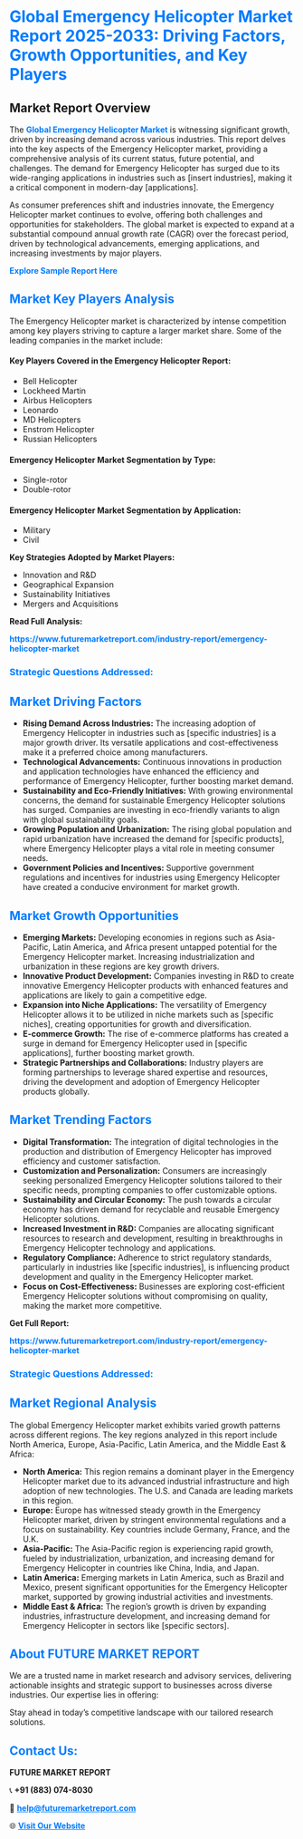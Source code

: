 <h1 style="color: #007BFF;">Global Emergency Helicopter Market Report 2025-2033: Driving Factors, Growth Opportunities, and Key Players</h1>

<section id="overview">
<h2>Market Report Overview</h2>
<p>The <a href="https://www.futuremarketreport.com/industry-report/emergency-helicopter-market" style="color: #007BFF; text-decoration: none;"><strong>Global Emergency Helicopter Market</strong></a> is witnessing significant growth, driven by increasing demand across various industries. This report delves into the key aspects of the Emergency Helicopter market, providing a comprehensive analysis of its current status, future potential, and challenges. The demand for Emergency Helicopter has surged due to its wide-ranging applications in industries such as [insert industries], making it a critical component in modern-day [applications].</p>
<p>As consumer preferences shift and industries innovate, the Emergency Helicopter market continues to evolve, offering both challenges and opportunities for stakeholders. The global market is expected to expand at a substantial compound annual growth rate (CAGR) over the forecast period, driven by technological advancements, emerging applications, and increasing investments by major players.</p>
</section>

<section id="overview">
<p><a href="https://www.futuremarketreport.com/request-sample/reportId=26020" style="color: #007BFF; text-decoration: none;"><strong>Explore Sample Report Here</strong></a></p>
</section>

<section id="key-players">
<h2 style="color: #007BFF;">Market Key Players Analysis</h2>
<p>The Emergency Helicopter market is characterized by intense competition among key players striving to capture a larger market share. Some of the leading companies in the market include:</p>
<h4>Key Players Covered in the Emergency Helicopter Report:</h4>
<ul><li>Bell Helicopter</li><li>Lockheed Martin</li><li>Airbus Helicopters</li><li>Leonardo</li><li>MD Helicopters</li><li>Enstrom Helicopter</li><li>Russian Helicopters</li></ul>
<h4>Emergency Helicopter Market Segmentation by Type:</h4>
<ul><li>Single-rotor</li><li>Double-rotor</li></ul>

<h4>Emergency Helicopter Market Segmentation by Application:</h4>
<ul><li>Military</li><li>Civil</li></ul>
<p><strong>Key Strategies Adopted by Market Players:</strong></p>
<ul>
<li>Innovation and R&D</li>
<li>Geographical Expansion</li>
<li>Sustainability Initiatives</li>
<li>Mergers and Acquisitions</li>
</ul>
</section>

<section>
<p><strong>Read Full Analysis: </strong></p><a href="https://www.futuremarketreport.com/industry-report/emergency-helicopter-market" style="color: #007BFF; text-decoration: none;"><strong>https://www.futuremarketreport.com/industry-report/emergency-helicopter-market</strong></a>
<h3 style="color: #007BFF;">Strategic Questions Addressed:</h3>
</section>

<section id="driving-factors">
<h2 style="color: #007BFF;">Market Driving Factors</h2>
<ul>
<li><strong>Rising Demand Across Industries:</strong> The increasing adoption of Emergency Helicopter in industries such as [specific industries] is a major growth driver. Its versatile applications and cost-effectiveness make it a preferred choice among manufacturers.</li>
<li><strong>Technological Advancements:</strong> Continuous innovations in production and application technologies have enhanced the efficiency and performance of Emergency Helicopter, further boosting market demand.</li>
<li><strong>Sustainability and Eco-Friendly Initiatives:</strong> With growing environmental concerns, the demand for sustainable Emergency Helicopter solutions has surged. Companies are investing in eco-friendly variants to align with global sustainability goals.</li>
<li><strong>Growing Population and Urbanization:</strong> The rising global population and rapid urbanization have increased the demand for [specific products], where Emergency Helicopter plays a vital role in meeting consumer needs.</li>
<li><strong>Government Policies and Incentives:</strong> Supportive government regulations and incentives for industries using Emergency Helicopter have created a conducive environment for market growth.</li>
</ul>
</section>

<section id="growth-opportunities">
<h2 style="color: #007BFF;">Market Growth Opportunities</h2>
<ul>
<li><strong>Emerging Markets:</strong> Developing economies in regions such as Asia-Pacific, Latin America, and Africa present untapped potential for the Emergency Helicopter market. Increasing industrialization and urbanization in these regions are key growth drivers.</li>
<li><strong>Innovative Product Development:</strong> Companies investing in R&D to create innovative Emergency Helicopter products with enhanced features and applications are likely to gain a competitive edge.</li>
<li><strong>Expansion into Niche Applications:</strong> The versatility of Emergency Helicopter allows it to be utilized in niche markets such as [specific niches], creating opportunities for growth and diversification.</li>
<li><strong>E-commerce Growth:</strong> The rise of e-commerce platforms has created a surge in demand for Emergency Helicopter used in [specific applications], further boosting market growth.</li>
<li><strong>Strategic Partnerships and Collaborations:</strong> Industry players are forming partnerships to leverage shared expertise and resources, driving the development and adoption of Emergency Helicopter products globally.</li>
</ul>
</section>

<section id="trending-factors">
<h2 style="color: #007BFF;">Market Trending Factors</h2>
<ul>
<li><strong>Digital Transformation:</strong> The integration of digital technologies in the production and distribution of Emergency Helicopter has improved efficiency and customer satisfaction.</li>
<li><strong>Customization and Personalization:</strong> Consumers are increasingly seeking personalized Emergency Helicopter solutions tailored to their specific needs, prompting companies to offer customizable options.</li>
<li><strong>Sustainability and Circular Economy:</strong> The push towards a circular economy has driven demand for recyclable and reusable Emergency Helicopter solutions.</li>
<li><strong>Increased Investment in R&D:</strong> Companies are allocating significant resources to research and development, resulting in breakthroughs in Emergency Helicopter technology and applications.</li>
<li><strong>Regulatory Compliance:</strong> Adherence to strict regulatory standards, particularly in industries like [specific industries], is influencing product development and quality in the Emergency Helicopter market.</li>
<li><strong>Focus on Cost-Effectiveness:</strong> Businesses are exploring cost-efficient Emergency Helicopter solutions without compromising on quality, making the market more competitive.</li>
</ul>
</section>

<section>
<p><strong>Get Full Report: </strong></p><a href="https://www.futuremarketreport.com/industry-report/emergency-helicopter-market" style="color: #007BFF; text-decoration: none;"><strong>https://www.futuremarketreport.com/industry-report/emergency-helicopter-market</strong></a>
<h3 style="color: #007BFF;">Strategic Questions Addressed:</h3>
</section>


<section id="regional-analysis">
<h2 style="color: #007BFF;">Market Regional Analysis</h2>
<p>The global Emergency Helicopter market exhibits varied growth patterns across different regions. The key regions analyzed in this report include North America, Europe, Asia-Pacific, Latin America, and the Middle East & Africa:</p>
<ul>
<li><strong>North America:</strong> This region remains a dominant player in the Emergency Helicopter market due to its advanced industrial infrastructure and high adoption of new technologies. The U.S. and Canada are leading markets in this region.</li>
<li><strong>Europe:</strong> Europe has witnessed steady growth in the Emergency Helicopter market, driven by stringent environmental regulations and a focus on sustainability. Key countries include Germany, France, and the U.K.</li>
<li><strong>Asia-Pacific:</strong> The Asia-Pacific region is experiencing rapid growth, fueled by industrialization, urbanization, and increasing demand for Emergency Helicopter in countries like China, India, and Japan.</li>
<li><strong>Latin America:</strong> Emerging markets in Latin America, such as Brazil and Mexico, present significant opportunities for the Emergency Helicopter market, supported by growing industrial activities and investments.</li>
<li><strong>Middle East & Africa:</strong> The region’s growth is driven by expanding industries, infrastructure development, and increasing demand for Emergency Helicopter in sectors like [specific sectors].</li>
</ul>
</section>

<footer>
<h2 style="color: #007BFF;">About FUTURE MARKET REPORT</h2>
<p>We are a trusted name in market research and advisory services, delivering actionable insights and strategic support to businesses across diverse industries. Our expertise lies in offering:</p>

<p>Stay ahead in today’s competitive landscape with our tailored research solutions.</p>

<h2 style="color: #007BFF;">Contact Us:</h2>
<p><strong>FUTURE MARKET REPORT</strong></p>
<p>📞 <strong>+91 (883) 074-8030</strong></p>
<p>📧 <strong><a href="mailto:help@futuremarketreport.com" style="color: #007BFF;">help@futuremarketreport.com</a></strong></p>
<p>🌐 <strong><a href="https://www.futuremarketreport.com/" style="color: #007BFF;">Visit Our Website</a></strong></p>
</footer>